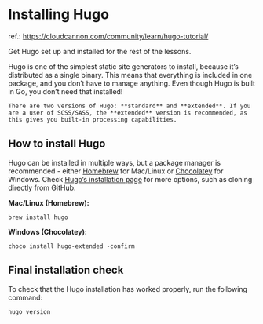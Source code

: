 # Installing Hugo
ref.: https://cloudcannon.com/community/learn/hugo-tutorial/

Get Hugo set up and installed for the rest of the lessons.

Hugo is one of the simplest static site generators to install, because it’s distributed as a single binary. This means that everything is included in one package, and you don’t have to manage anything. Even though Hugo is built in Go, you don’t need that installed!

````ad-note
There are two versions of Hugo: **standard** and **extended**. If you are a user of SCSS/SASS, the **extended** version is recommended, as this gives you built-in processing capabilities.
````
## How to install Hugo

Hugo can be installed in multiple ways, but a package manager is recommended - either [Homebrew](https://docs.brew.sh/Installation) for Mac/Linux or [Chocolatey](https://chocolatey.org/install) for Windows. Check [Hugo’s installation page](https://gohugo.io/getting-started/installing/) for more options, such as cloning directly from GitHub.

**Mac/Linux (Homebrew):**
```shell
brew install hugo
```
**Windows (Chocolatey):**
```shell
choco install hugo-extended -confirm
```
## Final installation check

To check that the Hugo installation has worked properly, run the following command:
```shell
hugo version
```